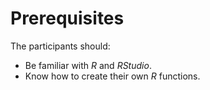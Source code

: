 # Prerequisites

The participants should:
- Be familiar with _R_ and _RStudio_.
- Know how to create their own _R_ functions.